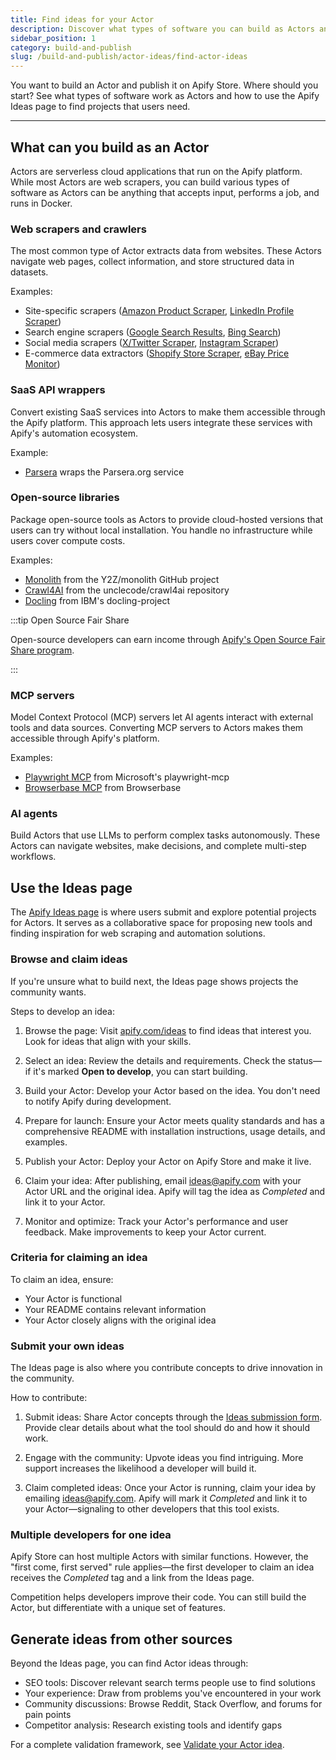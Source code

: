```yaml
---
title: Find ideas for your Actor
description: Discover what types of software you can build as Actors and use Apify's Ideas page to find trending projects for scrapers, integrations, and automation tools.
sidebar_position: 1
category: build-and-publish
slug: /build-and-publish/actor-ideas/find-actor-ideas
---
```


You want to build an Actor and publish it on Apify Store. Where should you start? See what types of software work as Actors and how to use the Apify Ideas page to find projects that users need.

---

## What can you build as an Actor

Actors are serverless cloud applications that run on the Apify platform. While most Actors are web scrapers, you can build various types of software as Actors can be anything that accepts input, performs a job, and runs in Docker.

### Web scrapers and crawlers

The most common type of Actor extracts data from websites. These Actors navigate web pages, collect information, and store structured data in datasets.

Examples:

- Site-specific scrapers ([Amazon Product Scraper](https://apify.com/junglee/amazon-crawler), [LinkedIn Profile Scraper](https://apify.com/curious_coder/linkedin-profile-scraper))
- Search engine scrapers ([Google Search Results](https://apify.com/apify/google-search-scraper), [Bing Search](https://apify.com/curious_coder/bing-search-scraper))
- Social media scrapers ([X/Twitter Scraper](https://apify.com/apidojo/twitter-scraper-lite), [Instagram Scraper](https://apify.com/apify/instagram-scraper))
- E-commerce data extractors ([Shopify Store Scraper](https://apify.com/autofacts/shopify), [eBay Price Monitor](https://apify.com/dtrungtin/ebay-items-scraper))

### SaaS API wrappers

Convert existing SaaS services into Actors to make them accessible through the Apify platform. This approach lets users integrate these services with Apify's automation ecosystem.

Example:

- [Parsera](https://apify.com/parsera-labs/parsera) wraps the Parsera.org service

### Open-source libraries

Package open-source tools as Actors to provide cloud-hosted versions that users can try without local installation. You handle no infrastructure while users cover compute costs.

Examples:

- [Monolith](https://apify.com/snshn/monolith) from the Y2Z/monolith GitHub project
- [Crawl4AI](https://apify.com/janbuchar/crawl4ai) from the unclecode/crawl4ai repository
- [Docling](https://apify.com/vancura/docling/source-code) from IBM's
docling-project

:::tip Open Source Fair Share

Open-source developers can earn income through [Apify's Open Source Fair Share program](https://apify.com/partners/open-source-fair-share).

:::

### MCP servers

Model Context Protocol (MCP) servers let AI agents interact with external tools and data sources. Converting MCP servers to Actors makes them accessible through Apify's platform.

Examples:

- [Playwright MCP](https://apify.com/jiri.spilka/playwright-mcp-server) from Microsoft's playwright-mcp
- [Browserbase MCP](https://apify.com/mcp-servers/browserbase-mcp-server) from Browserbase

### AI agents

Build Actors that use LLMs to perform complex tasks autonomously. These Actors can navigate websites, make decisions, and complete multi-step workflows.

## Use the Ideas page

The [Apify Ideas page](https://apify.com/ideas) is where users submit and explore potential projects for Actors. It serves as a collaborative space for proposing new tools and finding inspiration for web scraping and automation solutions.

### Browse and claim ideas

If you're unsure what to build next, the Ideas page shows projects the community wants.

Steps to develop an idea:

1. Browse the page: Visit [apify.com/ideas](https://apify.com/ideas) to find ideas that interest you. Look for ideas that align with your skills.

1. Select an idea: Review the details and requirements. Check the status—if it's marked **Open to develop**, you can start building.

1. Build your Actor: Develop your Actor based on the idea. You don't need to notify Apify during development.

1. Prepare for launch: Ensure your Actor meets quality standards and has a comprehensive README with installation instructions, usage details, and examples.

1. Publish your Actor: Deploy your Actor on Apify Store and make it live.

1. Claim your idea: After publishing, email [ideas@apify.com](mailto:ideas@apify.com) with your Actor URL and the original idea. Apify will tag the idea as _Completed_ and link it to your Actor.

1. Monitor and optimize: Track your Actor's performance and user feedback. Make improvements to keep your Actor current.

### Criteria for claiming an idea

To claim an idea, ensure:

- Your Actor is functional
- Your README contains relevant information
- Your Actor closely aligns with the original idea

### Submit your own ideas

The Ideas page is also where you contribute concepts to drive innovation in the community.

How to contribute:

1. Submit ideas: Share Actor concepts through the [Ideas submission
form](https://apify.typeform.com/to/BNON8poB#source=ideas). Provide clear details about what the tool should do and how it should work.

1. Engage with the community: Upvote ideas you find intriguing. More support
increases the likelihood a developer will build it.

1. Claim completed ideas: Once your Actor is running, claim your idea by emailing [ideas@apify.com](mailto:ideas@apify.com). Apify will mark it
_Completed_ and link it to your Actor—signaling to other developers that this tool exists.

### Multiple developers for one idea

Apify Store can host multiple Actors with similar functions. However, the "first come, first served" rule applies—the first developer to claim an idea receives the _Completed_ tag and a link from the Ideas page.

Competition helps developers improve their code. You can still build the Actor, but differentiate with a unique set of features.

## Generate ideas from other sources

Beyond the Ideas page, you can find Actor ideas through:

- SEO tools: Discover relevant search terms people use to find solutions
- Your experience: Draw from problems you've encountered in your work
- Community discussions: Browse Reddit, Stack Overflow, and forums for pain
points
- Competitor analysis: Research existing tools and identify gaps

For a complete validation framework, see [Validate your Actor idea](/academy/build-and-publish/actor-ideas/actor-validation).
